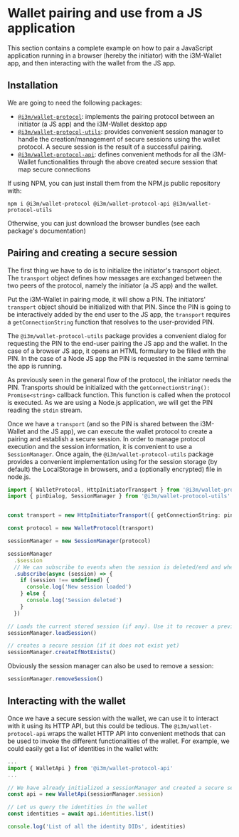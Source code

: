 # Wallet pairing and use from a JS application

This section contains a complete example on how to pair a JavaScript application running in a browser (hereby the initiator) with the i3M-Wallet app, and then interacting with the wallet from the JS app.

## Installation

We are going to need the following packages:

- [`@i3m/wallet-protocol`](../../): implements the pairing protocol between an initiator (a JS app) and the i3M-Wallet desktop app
- [`@i3m/wallet-protocol-utils`](../../../wallet-protocol-utils/): provides convenient session manager to handle the creation/management of secure sessions using the wallet protocol. A secure session is the result of a successful pairing.
- [`@i3m/wallet-protocol-api`](../../../wallet-protocol-api/): defines convenient methods for all the i3M-Wallet functionalities through the above created secure session that map secure connections

If using NPM, you can just install them from the NPM.js public repository with:

```console
npm i @i3m/wallet-protocol @i3m/wallet-protocol-api @i3m/wallet-protocol-utils
```

Otherwise, you can just download the browser bundles (see each package's documentation)

## Pairing and creating a secure session

The first thing we have to do is to initialize the initiator's transport object. The `transport` object defines how messages are exchanged between the two peers of the protocol, namely the initiator (a JS app) and the wallet.

Put the i3M-Wallet in pairing mode, it will show a PIN. The initiators' `transport` object should be initialized with that PIN. Since the PIN is going to be interactively added by the end user to the JS app, the `transport` requires a `getConnectionString` function that resolves to the user-provided PIN.

The `@i3m/wallet-protocol-utils` package provides a convenient dialog for requesting the PIN to the end-user pairing the JS app and the wallet. In the case of a browser JS app, it opens an HTML formulary to be filled with the PIN. In the case of a Node JS app the PIN is requested in the same terminal the app is running.

As previously seen in the general flow of the protocol, the initiator needs the PIN. Transports should be initialized with the `getConnectionString(): Promise<string>` callback function. This function is called when the protocol is executed. As we are using a Node.js application, we will get the PIN reading the `stdin` stream.

Once we have a `transport` (and so the PIN is shared between the i3M-Wallet and the JS app), we can execute the wallet protocol to create a pairing and establish a secure session. In order to manage protocol execution and the session information, it is convenient to use a `SessionManager`. Once again, the `@i3m/wallet-protocol-utils` package provides a convenient implementation using for the session storage (by default) the LocalStorage in browsers, and a (optionally encrypted) file in node.js.

```typescript
import { WalletProtocol, HttpInitiatorTransport } from '@i3m/wallet-protocol'
import { pinDialog, SessionManager } from '@i3m/wallet-protocol-utils'


const transport = new HttpInitiatorTransport({ getConnectionString: pinDialog })

const protocol = new WalletProtocol(transport)

sessionManager = new SessionManager(protocol)

sessionManager
  .$session
  // We can subscribe to events when the session is deleted/end and when a new one is created
  .subscribe(async (session) => {
    if (session !== undefined) {
      console.log('New session loaded')
    } else {
      console.log('Session deleted')
    }
  })

// Loads the current stored session (if any). Use it to recover a previously created session
sessionManager.loadSession()

// creates a secure session (if it does not exist yet)
sessionManager.createIfNotExists()

```

Obviously the session manager can also be used to remove a session:

```typescript
sessionManager.removeSession()
```

## Interacting with the wallet

Once we have a secure session with the wallet, we can use it to interact with it using its HTTP API, but this could be tedious. The `@i3m/wallet-protocol-api` wraps the wallet HTTP API into convenient methods that can be used to invoke the different functionalities of the wallet. For example, we could easily get a list of identities in the wallet with:

```typescript
...
import { WalletApi } from '@i3m/wallet-protocol-api'
...

// We have already initialized a sessionManager and created a secure sessiot
const api = new WalletApi(sessionManager.session)

// Let us query the identities in the wallet
const identities = await api.identities.list()

console.log('List of all the identity DIDs', identities) 
```
